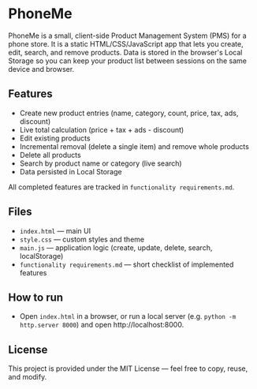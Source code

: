 # PhoneMe

PhoneMe is a small, client-side Product Management System (PMS) for a phone store. It is a static HTML/CSS/JavaScript app that lets you create, edit, search, and remove products. Data is stored in the browser's Local Storage so you can keep your product list between sessions on the same device and browser.

## Features

- Create new product entries (name, category, count, price, tax, ads, discount)
- Live total calculation (price + tax + ads - discount)
- Edit existing products
- Incremental removal (delete a single item) and remove whole products
- Delete all products
- Search by product name or category (live search)
- Data persisted in Local Storage

All completed features are tracked in `functionality requirements.md`.

## Files

- `index.html` — main UI
- `style.css` — custom styles and theme
- `main.js` — application logic (create, update, delete, search, localStorage)
- `functionality requirements.md` — short checklist of implemented features

## How to run

- Open `index.html` in a browser, or run a local server (e.g. `python -m http.server 8000`) and open http://localhost:8000.

## License

This project is provided under the MIT License — feel free to copy, reuse, and modify.
